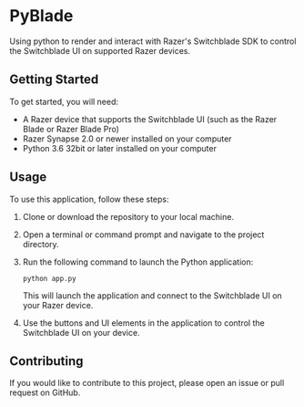 # PyBlade
Using python to render and interact with Razer's Switchblade SDK to control the Switchblade UI on supported Razer devices.

## Getting Started

To get started, you will need:

- A Razer device that supports the Switchblade UI (such as the Razer Blade or Razer Blade Pro)
- Razer Synapse 2.0 or newer installed on your computer
- Python 3.6 32bit or later installed on your computer

## Usage

To use this application, follow these steps:

1. Clone or download the repository to your local machine.
2. Open a terminal or command prompt and navigate to the project directory.
3. Run the following command to launch the Python application:

   ```
   python app.py
   ```

   This will launch the application and connect to the Switchblade UI on your Razer device.

4. Use the buttons and UI elements in the application to control the Switchblade UI on your device.

## Contributing

If you would like to contribute to this project, please open an issue or pull request on GitHub.
